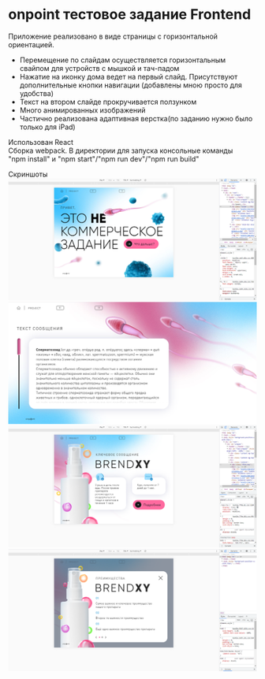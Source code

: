 # onpoint тестовое задание Frontend  
Приложение реализовано в виде страницы с горизонтальной ориентацией. 

* Перемещение по слайдам осуществляется горизонтальным свайпом для устройств с мышкой и тач-падом
* Нажатие на иконку дома ведет на первый слайд. Присутствуют дополнительные кнопки навигации (добавлены мною просто для удобства)
* Текст на втором слайде прокручивается ползунком
* Много анимированных изображений
* Частично реализована адаптивная верстка(по заданию нужно было только для iPad)

Использован React  
Сборка webpack. В директории для запуска консольные команды  
"npm install" и "npm start"/"npm run dev"/"npm run build"

Скриншоты
![Скрин](screenshots/1.png "screenshot1")
![Скрин](screenshots/2.png "screenshot2")
![Скрин](screenshots/3.png "screenshot3")
![Скрин](screenshots/4.png "screenshot4")